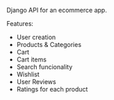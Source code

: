 Django API for an ecommerce app.

Features:
- User creation
- Products & Categories
- Cart
- Cart items
- Search funcionality
- Wishlist
- User Reviews
- Ratings for each product
